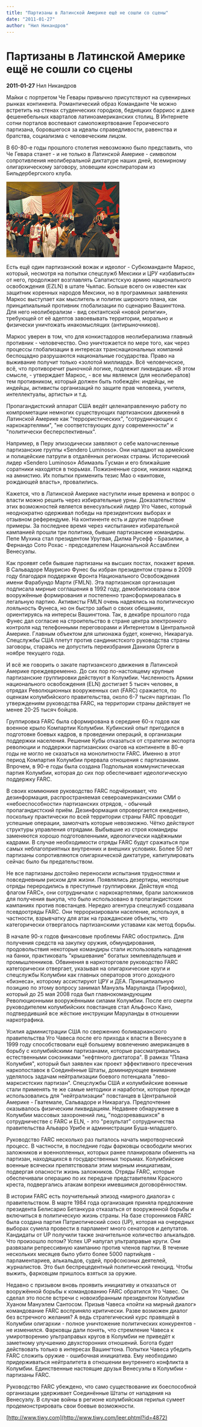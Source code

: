 ```yaml
---
title: "Партизаны в Латинской Америке ещё не сошли со сцены"
date: "2011-01-27"
author: "Нил Никандров"
---
```


# Партизаны в Латинской Америке ещё не сошли со сцены

**2011-01-27** Нил Никандров

Майки с портретом Че Гевары привычно присутствуют на сувенирных рынках континента. Романтический образ Команданте Че можно встретить на стенах студенческих городков, бедняцких барриос и даже фешенебельных кварталов латиноамериканских столиц. В Интернете сотни порталов воспевают самопожертвование Героического партизана, боровшегося за идеалы справедливости, равенства и братства, социализма с человеческим лицом.

В 60-80-е годы прошлого столетия невозможно было представить, что Че Гевара станет - и не только в Латинской Америке - символом сопротивления неолиберальной диктатуре наших дней, всемирному олигархическому заговору, зловещим конспираторам из Бильдербергского клуба.

![Партизанское движение в Латинской Америке еще не отошло в прошлое](images/part.jpg)

Есть ещё один партизанский вожак и идеолог - Субкоманданте Маркос, который, несмотря на попытки спецслужб Мексики и ЦРУ «избавиться» от него, продолжает возглавлять Сапатистскую армию национального освобождения (EZLN) в штате Чьяпас. Больше всего он известен как защитник коренных народов Мексики, но в программных заявлениях Маркос выступает как мыслитель и политик широкого плана, как принципиальный противник глобализации по сценарию Вашингтона. Для него неолиберализм - вид сектантской «новой религии», требующей от её адептов завоевывать территории, морально и физически уничтожать инакомыслящих (антирыночников).

Маркос уверен в том, что для конкистадоров неолиберализма главный противник - человечество. Оно уничтожается по мере того, как через процессы глобализации в интересах транснациональных компаний беспощадно разрушаются национальные государства. Право на выживание получит только «золотой миллиард». Всё человеческое, всё, что противоречит рыночной логике, подлежит ликвидации. «В этом смысле, - утверждает Маркос, - все мы являемся (для неолибералов) тем противником, который должен быть побеждён: индейцы, не индейцы, активисты организаций по защите прав человека, учителя, интеллектуалы, артисты» и т.д.

Пропагандистский аппарат США ведёт целенаправленную работу по компрометации немногих существующих партизанских движений в Латинской Америке как "террористических", "сотрудничающих с наркокартелями", "не соответствующих духу современности" и "политически бесперспективных".

Например, в Перу эпизодически заявляют о себе малочисленные партизанские группы «Sendero Luminoso». Они нападают на армейские и полицейские патрули в отдалённых регионах страны. Исторический лидер «Sendero Luminoso» Абимаэль Гусман и его ближайшие соратники находятся в тюрьмах. Пожизненные сроки, никаких надежд на амнистию. Их попытки применить тезис Мао о «винтовке, рождающей власть», провалились.

Кажется, что в Латинской Америке наступили иные времена и вопрос о власти можно решить через избирательные урны. Доказательством этих возможностей является венесуэльский лидер Уго Чавес, который неоднократно одерживал победы на президентских выборах и отзывном референдуме. На континенте есть и другие подобные примеры. За последнее время через «испытание» избирательной кампанией прошли три политика, бывшие партизанские командиры. Пепе Мухика стал президентом Уругвая, Дилма Русефф - Бразилии, а Фернандо Сото Рохас - председателем Национальной Ассамблеи Венесуэлы.

Как проявят себя бывшие партизаны на высших постах, покажет время. В Сальвадоре Маурисио Фунес бы избран президентом страны в 2009 году благодаря поддержке Фронта Национального Освобождения имени Фарабундо Марти (FMLN). Эта партизанская организация подписала мирные соглашения в 1992 году, демобилизовала свои вооружённые формирования и постепенно трансформировалась в легальную партию. Активисты FMLN очень надеялись на политическую лояльность Фунеса, но он быстро забыл о своих обещаниях, ориентируясь на интересы Вашингтона. Так, в декабре прошлого года Фунес дал согласие на строительство в стране центра электронного контроля над телефонными переговорами и Интернетом в Центральной Америке. Главным объектом для шпионажа будет, конечно, Никарагуа. Спецслужбы США плетут против сандинистского руководства страны заговоры, стараясь не допустить переизбрания Даниэля Ортеги в ноябре текущего года.

И всё же говорить о закате партизанского движения в Латинской Америке преждевременно. До сих пор по-настоящему крупные партизанские группировки действуют в Колумбии. Численность Армии национального освобождения (ELN) достигает 5 тысяч человек, в отрядах Революционных вооруженных сил (FARC) сражается, по оценкам колумбийского правительства, около 6-7 тысяч партизан. По утверждениям руководства FARC, на территории страны действует не менее 20-25 тысяч бойцов.

Группировка FARC была сформирована в середине 60-х годов как военное крыло Компартии Колумбии. Кубинский опыт пригодился в подготовке боевых кадров, в проведении операций, в организации поддержки населения. Решение Кубы отказаться от стратегии экспорта революции и поддержки партизанских очагов на континенте в 80-е годы не могло не сказаться на монолитности FARC. Именно в этот период Компартия Колумбии прервала отношения с партизанами. Впрочем, в 90-е годы была создана Подпольная коммунистическая партия Колумбии, которая до сих пор обеспечивает идеологическую поддержку FARC.

В своих коммюнике руководство FARC подчёркивает, что дезинформация, распространяемая североамериканскими СМИ о «небоеспособности» партизанских отрядов, - обычный пропагандистский приём. Дезинформация опровергается ежедневно, поскольку практически по всей территории страны FARC проводит успешные операции, замолчать которые невозможно. Чётко действуют структуры управления отрядами. Выбывшие из строя командиры заменяются хорошо подготовленными, идеологически надёжными кадрами. В случае необходимости отряды FARC будут сражаться при самых неблагоприятных внутренних и внешних условиях. Более 50 лет партизаны сопротивляются олигархической диктатуре, капитулировать сейчас было бы предательством.

Не все партизаны достойно переносили испытания трудностями и повседневным риском для жизни. Появлялись дезертиры, некоторые отряды переродились в преступные группировки. Действуя «под флагом FARC», они сотрудничали с наркокартелями, брали заложников для получения выкупа, что было использовано в пропагандистских кампаниях против повстанцев. Нередко агентура спецслужб создавала псевдоотряды FARC. Они терроризировали население, используя, в частности, взрывчатку для атак на гражданские объекты, что категорически отвергалось партизанскими уставами как метод борьбы.

В начале 90-х годов финансовые проблемы FARC обострились. Для получения средств на закупку оружия, обмундирования, продовольствия некоторые командиры стали использовать нападения на банки, практиковать "крышевание" богатых землевладельцев и промышленников. Обвинения в наркоторговле руководство FARC категорически отвергает, указывая на олигархические круги и спецслужбы Колумбии как главных операторов этого доходного «бизнеса», которому ассистируют ЦРУ и ДЕА. Принципиальную позицию по этому вопросу занимал Мануэль Маруланда (Тирофихо), который до 25 мая 2008 года был главнокомандующим Революционными вооружёнными силами Колумбии. После его смерти руководителем колумбийских повстанцев стал Альфонсо Кано, подтвердивший все жёсткие инструкции Маруланды в отношении наркотрафика.

Усилия администрации США по свержению боливарианского правительства Уго Чавеса после его прихода к власти в Венесуэле в 1999 году способствовали ещё большему вовлечению американцев в борьбу с колумбийскими партизанами, которые рассматривались естественными союзниками "нефтяного диктатора". В рамках "Плана Колумбия", который был заявлен как проект эффективного пресечения наркопоставок в Соединённые Штаты, доминирующее внимание уделялось задачам нейтрализации боевого потенциала "лево-марксистских партизан". Спецслужбы США и колумбийские военные стали применять те же самые методики и наработки, которые прежде использовались для "нейтрализации" повстанцев в Центральной Америке - Гватемале, Сальвадоре и Никарагуа. Предпочтение оказывалось физическим ликвидациям. Недавнее обнаружение в Колумбии массовых захоронений лиц, "подозревавшихся" в сотрудничестве с FARC и ELN, - это "результат" сотрудничества правительства Альваро Урибе и администрации Буша-младшего.

Руководство FARC несколько раз пыталось начать миротворческий процесс. В частности, в последние годы фарковцы освободили многих заложников и военнопленных, которых ранее планировали обменять на партизан, находящихся в государственных тюрьмах. Колумбийские военные всячески препятствовали этим мирным инициативам, подвергая опасности жизнь заложников. Отряды FARC, которые обеспечивали операцию по их передаче представителям Красного креста, подвергались атакам вопреки имевшимся договорённостям.

В истории FARC есть поучительный эпизод «мирного диалога» с правительством. В марте 1984 года организация приняла предложение президента Белисарио Бетанкура отказаться от вооруженной борьбы и включиться в политическую жизнь страны. На базе сторонников FARC была создана партия Патриотический союз (UP), которая на очередных выборах сумела провести в парламент много сенаторов и депутатов. Кандидаты от UP получили также значительное количество алькальдов. Что произошло потом? Успех UP напугал ультраправые круги. Они развязали репрессивную кампанию против членов партии. В течение нескольких месяцев было убито более 5000 партийцев - парламентариев, алькальдов, судей, профсоюзных деятелей, журналистов. Это был беспрецедентный политический геноцид. Чтобы выжить, фарковцам пришлось взяться за оружие.

Недавно с призывом вновь проявить инициативу и отказаться от вооружённой борьбы к командованию FARC обратился Уго Чавес. Он сделал это после встречи с новоизбранным президентом Колумбии Хуаном Мануэлем Сантосом. Призыв Чавеса «пойти на мирный диалог» командование FARC восприняло критически. Разве возможен диалог без встречного желания? А ведь стратегический курс правящей в Колумбии олигархии - полное уничтожение политических конкурентов - не изменился. Фарковцы дали понять, что стремление Чавеса к умиротворению ультраправых кругов в Колумбии не приведёт к заметному улучшению двухсторонних отношений. Богота будет действовать только в интересах Вашингтона. Попытки Чавеса убедить FARC сложить оружие - ошибочная инициатива. Ему необходимо придерживаться нейтралитета в отношении внутреннего конфликта в Колумбии. Единственные настоящие друзья Венесуэлы в Колумбии - партизаны FARC.

Руководство FARC убеждено, что само существование их боеспособной организации удерживает Соединённые Штаты от нападения на Венесуэлу. В случае войны в регионе колумбийская герилья сумеет продемонстрировать свои боевые возможности.

[http://www.tiwy.com](http://www.tiwy.com/leer.phtml?id=4872)